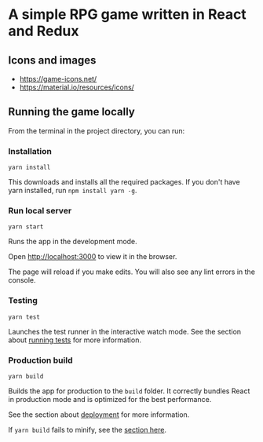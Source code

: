 # A simple RPG game written in React and Redux

## Icons and images

* https://game-icons.net/
* https://material.io/resources/icons/


## Running the game locally

From the terminal in the project directory, you can run:

### Installation

`yarn install`

This downloads and installs all the required packages. If you don't have yarn installed, run `npm install yarn -g`.

### Run local server

`yarn start`

Runs the app in the development mode.

Open [http://localhost:3000](http://localhost:3000) to view it in the browser.

The page will reload if you make edits. You will also see any lint errors in the console.

### Testing

`yarn test`

Launches the test runner in the interactive watch mode. See the section about [running tests](https://facebook.github.io/create-react-app/docs/running-tests) for more information.

### Production build

`yarn build`

Builds the app for production to the `build` folder. It correctly bundles React in production mode and is optimized for the best performance.

See the section about [deployment](https://facebook.github.io/create-react-app/docs/deployment) for more information.

If `yarn build` fails to minify, see the [section here](https://facebook.github.io/create-react-app/docs/troubleshooting#npm-run-build-fails-to-minify).
